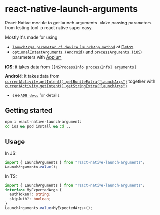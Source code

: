 # react-native-launch-arguments

React Native module to get launch arguments. Make passing parameters from testing tool to react native super easy. 

Mostly it's made for using 
* [`launchArgs parameter of device.launchApp method`](https://github.com/wix/Detox/blob/master/docs/APIRef.DeviceObjectAPI.md#7-additional-launch-arguments) of [Detox](https://github.com/wix/Detox/)
* [`optionalIntentArguments (Android)` and `processArguments (iOS)`](http://appium.io/docs/en/writing-running-appium/caps/) parameters with [Appium](http://appium.io/)

**iOS**: it takes data from `[[NSProcessInfo processInfo] arguments]`

**Android**: it takes data from [`currentActivity.getIntent().getBundleExtra("launchArgs")`](https://developer.android.com/reference/android/content/Intent#getBundleExtra(java.lang.String)) together with [`currentActivity.getIntent().getStringExtra("launchArgs")`](https://developer.android.com/reference/android/content/Intent#getStringExtra(java.lang.String))
* see [`ADB docs`](https://developer.android.com/studio/command-line/adb#IntentSpec) for details

## Getting started

```sh
npm i react-native-launch-arguments
cd ios && pod install && cd ..
```

## Usage

In JS:

```js
import { LaunchArguments } from "react-native-launch-arguments";
LaunchArguments.value();
```

In TS:

```ts
import { LaunchArguments } from "react-native-launch-arguments";
interface MyExpectedArgs {
  authToken?: string;
  skipAuth?: boolean;
}
LaunchArguments.value<MyExpectedArgs>();
```
